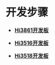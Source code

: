 # 开发步骤<a name="ZH-CN_TOPIC_0000001128470860"></a>

-   **[Hi3861开发板](quickstart-lite-steps-board3861.md)**  

-   **[Hi3516开发板](quickstart-lite-steps-board3516.md)**  

-   **[Hi3518开发板](quickstart-lite-steps-board3518.md)**  


